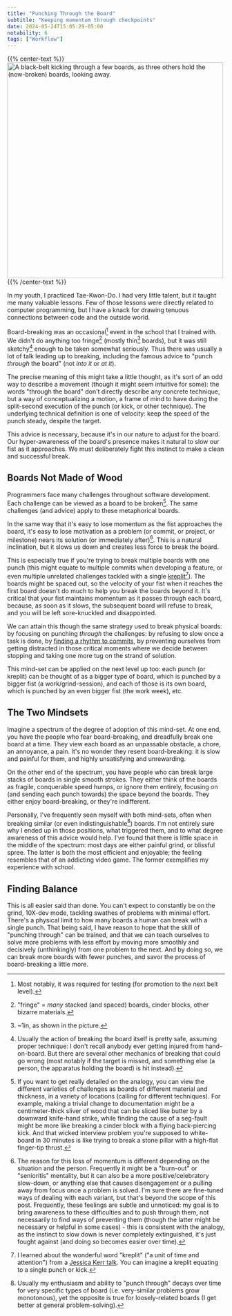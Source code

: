 ```yaml
---
title: "Punching Through the Board"
subtitle: "Keeping momentum through checkpoints"
date: 2024-05-24T15:05:29-05:00
notability: 6
tags: ["Workflow"]
---
```


{{% center-text %}}
<img src="/images/punch-through-the-board.jpg" alt="A black-belt kicking through a few boards, as three others hold the (now-broken) boards, looking away." width="500px"/>
{{% /center-text %}}

In my youth, I practiced Tae-Kwon-Do.
I had very little talent, but it taught me many valuable lessons.
Few of those lessons were directly related to computer programming, but I have a knack for drawing tenuous connections between code and the outside world.

Board-breaking was an occasional[^tests] event in the school that I trained with.
We didn't do anything too fringe[^fringe] (mostly thin[^in] boards), but it was still sketchy[^sketchy] enough to be taken somewhat seriously.
Thus there was usually a lot of talk leading up to breaking, including the famous advice to "punch *through* the board" (not *into it* or *at it*).

[^tests]: Most notably, it was required for testing (for promotion to the next belt level).

[^fringe]: "fringe" = *many* stacked (and spaced) boards, cinder blocks, other bizarre materials.

[^in]: ~1in, as shown in the picture.

[^sketchy]: Usually the action of breaking the board itself is pretty safe, assuming proper technique: I don't recall anybody ever getting injured from hand-on-board.
But there are several other mechanics of breaking that could go wrong (most notably if the target is missed, and something else (a person, the apparatus holding the board) is hit instead).

The precise meaning of this might take a little thought, as it's sort of an odd way to describe a movement (though it might seem intuitive for some): the words "through the board" don't directly describe any concrete technique, but a way of conceptualizing a motion, a frame of mind to have during the split-second execution of the punch (or kick, or other technique).
The underlying technical definition is one of velocity: keep the speed of the punch steady, despite the target.

This advice is necessary, because it's in our nature to adjust for the board.
Our hyper-awareness of the board's presence makes it natural to slow our fist as it approaches.
We must deliberately fight this instinct to make a clean and successful break.

## Boards Not Made of Wood

Programmers face many challenges throughout software development.
Each challenge can be viewed as a board to be broken[^extend].
The same challenges (and advice) apply to these metaphorical boards.

[^extend]: If you want to get really detailed on the analogy, you can view the different varieties of challenges as boards of different material and thickness, in a variety of locations (calling for different techniques).
For example, making a trivial change to documentation might be a centimeter-thick sliver of wood that can be sliced like butter by a downward knife-hand strike, while finding the cause of a seg-fault might be more like breaking a cinder block with a flying back-piercing kick.
And that wicked interview problem you're supposed to white-board in 30 minutes is like trying to break a stone pillar with a high-flat finger-tip thrust.

In the same way that it's easy to lose momentum as the fist approaches the board, it's easy to lose motivation as a problem (or commit, or project, or milestone) nears its solution (or immediately after)[^reason].
This is a natural inclination, but it slows us down and creates less force to break the board.

[^reason]: The reason for this loss of momentum is different depending on the situation and the person.
Frequently it might be a "burn-out" or "senioritis" mentality, but it can also be a more positive/celebratory slow-down, or anything else that causes disengagement or a pulling away from focus once a problem is solved.
I'm sure there are fine-tuned ways of dealing with each variant, but that's beyond the scope of this post.
Frequently, these feelings are subtle and unnoticed: my goal is to bring awareness to these difficulties and to push through them, not necessarily to find ways of preventing them (though the latter might be necessary or helpful in some cases) - this is consistent with the analogy, as the instinct to slow down is never completely extinguished, it's just fought against (and doing so becomes easier over time).

This is especially true if you're trying to break multiple boards with one punch (this might equate to multiple commits when developing a feature, or even multiple unrelated challenges tackled with a single [kreplit](https://www.urbandictionary.com/define.php?term=Kreplit)[^kreplit]).
The boards might be spaced out, so the velocity of your fist when it reaches the first board doesn't do much to help you break the boards beyond it.
It's critical that your fist maintains momentum as it passes through each board, because, as soon as it slows, the subsequent board will refuse to break, and you will be left sore-knuckled and disappointed.

[^kreplit]: I learned about the wonderful word "kreplit" ("a unit of time and attention") from a [Jessica Kerr talk](https://www.youtube.com/watch?v=Lbcyyu8XB_Y&t=255s).
You can imagine a kreplit equating to a single punch or kick.

We can attain this though the same strategy used to break physical boards: by focusing on punching *through* the challenges:
by refusing to slow once a task is done, by [finding a rhythm to commits](/blog/the-power-of-the-commit), by preventing ourselves from getting distracted in those critical moments where we decide between stopping and taking one more tug on the strand of solution.

This mind-set can be applied on the next level up too: each punch (or kreplit) can be thought of as a bigger type of board, which is punched by a bigger fist (a work/grind-session), and each of those is its own board, which is punched by an even bigger fist (the work week), etc.

## The Two Mindsets

Imagine a spectrum of the degree of adoption of this mind-set.
At one end, you have the people who fear board-breaking, and dreadfully break one board at a time.
They view each board as an unpassable obstacle, a chore, an annoyance, a pain.
It's no wonder they resent board-breaking: it is slow and painful for them, and highly unsatisfying and unrewarding.

On the other end of the spectrum, you have people who can break large stacks of boards in single smooth strokes.
They either think of the boards as fragile, conquerable speed humps, or ignore them entirely, focusing on (and sending each punch towards) the space beyond the boards.
They either enjoy board-breaking, or they're indifferent.

Personally, I've frequently seen myself with both mind-sets, often when breaking similar (or even indistinguishable[^indistinguishable]) boards.
I'm not entirely sure why I ended up in those positions, what triggered them, and to what degree  awareness of this advice would help.
I've found that there is little space in the middle of the spectrum: most days are either painful grind, or blissful spree.
The latter is both the most efficient and enjoyable; the feeling resembles that of an addicting video game.
The former exemplifies my experience with school.

[^indistinguishable]: Usually my enthusiasm and ability to "punch through" decays over time for very specific types of board (i.e. very-similar problems grow monotonous), yet the opposite is true for loosely-related boards (I get better at general problem-solving).

## Finding Balance

This is all easier said than done.
You can't expect to constantly be on the grind, 10X-dev mode, tackling swathes of problems with minimal effort.
There's a physical limit to how many boards a human can break with a single punch.
That being said, I have reason to hope that the skill of "punching through" can be trained, and that we can teach ourselves to solve more problems with less effort by moving more smoothly and decisively (unthinkingly) from one problem to the next.
And by doing so, we can break more boards with fewer punches, and savor the process of board-breaking a little more.
